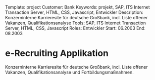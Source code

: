 Template: project
Customer: Bank
Keywords: projekt, SAP, ITS Internet Transaction Server, HTML, CSS, Javascript, Entwickler
Description: Konzerninterne Karrieresite für deutsche Großbank, incl. Liste offener Vakanzen, Qualifikationsanalyse
Tools: SAP, ITS Internet Transaction Server, HTML, CSS, Javascript
Roles: Entwickler
Start: 06.2003
End: 08.2003

# e-Recruiting Applikation

Konzerninterne Karrieresite für deutsche Großbank, incl. Liste offener Vakanzen, Qualifikationsanalyse und Fortbildungsmaßnahmen.


